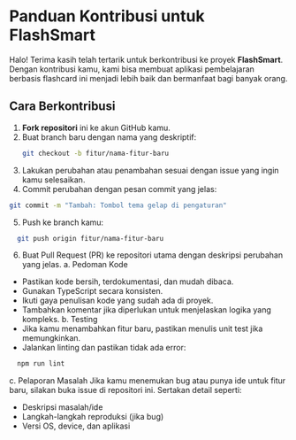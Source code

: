 # Panduan Kontribusi untuk FlashSmart

Halo! Terima kasih telah tertarik untuk berkontribusi ke proyek **FlashSmart**. Dengan kontribusi kamu, kami bisa membuat aplikasi pembelajaran berbasis flashcard ini menjadi lebih baik dan bermanfaat bagi banyak orang.

## Cara Berkontribusi

1. **Fork repositori** ini ke akun GitHub kamu.
2. Buat branch baru dengan nama yang deskriptif:
   ```bash
   git checkout -b fitur/nama-fitur-baru
   ```
3. Lakukan perubahan atau penambahan sesuai dengan issue yang ingin kamu selesaikan.
4. Commit perubahan dengan pesan commit yang jelas:
  ```bash
  git commit -m "Tambah: Tombol tema gelap di pengaturan"
  ```
5. Push ke branch kamu:
```bash
  git push origin fitur/nama-fitur-baru
```
6. Buat Pull Request (PR) ke repositori utama dengan deskripsi perubahan yang jelas.
a. Pedoman Kode
- Pastikan kode bersih, terdokumentasi, dan mudah dibaca.
- Gunakan TypeScript secara konsisten.
- Ikuti gaya penulisan kode yang sudah ada di proyek.
- Tambahkan komentar jika diperlukan untuk menjelaskan logika yang kompleks.
b. Testing
- Jika kamu menambahkan fitur baru, pastikan menulis unit test jika memungkinkan.
- Jalankan linting dan pastikan tidak ada error:
```bash
  npm run lint
```
c. Pelaporan Masalah
Jika kamu menemukan bug atau punya ide untuk fitur baru, silakan buka issue di repositori ini. Sertakan detail seperti:
- Deskripsi masalah/ide
- Langkah-langkah reproduksi (jika bug)
- Versi OS, device, dan aplikasi
